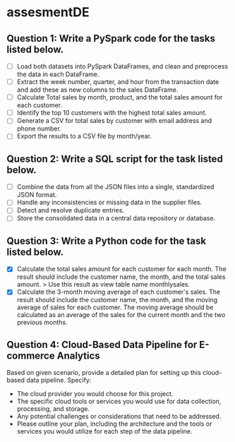 # assesmentDE
## Question 1: Write a PySpark code for the tasks listed below.
- [ ] Load both datasets into PySpark DataFrames, and clean and preprocess the data in each DataFrame.
- [ ] Extract the week number, quarter, and hour from the transaction date and add these as new columns to the sales DataFrame.
- [ ] Calculate Total sales by month, product, and the total sales amount for each customer.
- [ ] Identify the top 10 customers with the highest total sales amount.
- [ ] Generate a CSV for total sales by customer with email address and phone number.
- [ ] Export the results to a CSV file by month/year.

## Question 2: Write a SQL script for the task listed below.
- [ ] Combine the data from all the JSON files into a single, standardized JSON format.
- [ ] Handle any inconsistencies or missing data in the supplier files.
- [ ] Detect and resolve duplicate entries.
- [ ] Store the consolidated data in a central data repository or database.

## Question 3: Write a Python code for the task listed below.
- [x] Calculate the total sales amount for each customer for each month. The result should include the customer name, the month, and the total sales amount.
      > Use this result as view table name monthlysales.
- [x] Calculate the 3-month moving average of each customer's sales. The result should include the customer name, the month, and the moving average of sales for each customer. The moving average should be calculated as an average of the sales for the current month and the two previous months.

## Question 4: Cloud-Based Data Pipeline for E-commerce Analytics
Based on given scenario, provide a detailed plan for setting up this cloud-based data pipeline. Specify:
-	The cloud provider you would choose for this project.
-	The specific cloud tools or services you would use for data collection, processing, and storage.
-	Any potential challenges or considerations that need to be addressed.
-	Please outline your plan, including the architecture and the tools or services you would utilize for each step of the data pipeline.
